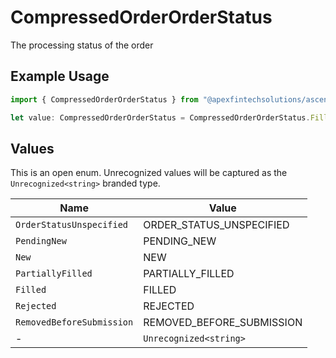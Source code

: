 # CompressedOrderOrderStatus

The processing status of the order

## Example Usage

```typescript
import { CompressedOrderOrderStatus } from "@apexfintechsolutions/ascend-sdk/models/components";

let value: CompressedOrderOrderStatus = CompressedOrderOrderStatus.Filled;
```

## Values

This is an open enum. Unrecognized values will be captured as the `Unrecognized<string>` branded type.

| Name                      | Value                     |
| ------------------------- | ------------------------- |
| `OrderStatusUnspecified`  | ORDER_STATUS_UNSPECIFIED  |
| `PendingNew`              | PENDING_NEW               |
| `New`                     | NEW                       |
| `PartiallyFilled`         | PARTIALLY_FILLED          |
| `Filled`                  | FILLED                    |
| `Rejected`                | REJECTED                  |
| `RemovedBeforeSubmission` | REMOVED_BEFORE_SUBMISSION |
| -                         | `Unrecognized<string>`    |